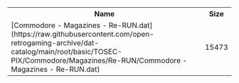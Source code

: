 <table>
<tr><th>Name</th><th>Size</th></tr>
<tr><td>[Commodore - Magazines - Re-RUN.dat](https://raw.githubusercontent.com/open-retrogaming-archive/dat-catalog/main/root/basic/TOSEC-PIX/Commodore/Magazines/Re-RUN/Commodore - Magazines - Re-RUN.dat)</td><td>15473</td></tr>
</table>
